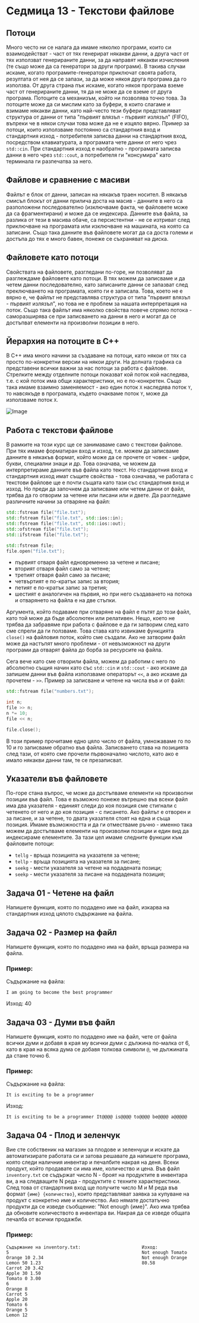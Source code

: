 # Седмица 13 - Текстови файлове

## Потоци
Много често ни се налага да имаме няколко програми, които си взаимодействат - част от тях генерират някакви данни, а друга част от тях използват генерираните данни, за да направят някакви изчисления (те също може да са генератори за други програми). В такива случаи искаме, когато програмите-генератори приключат своята работа, резултата от нея да се запази, за да може някоя друга програма да го използва. От друга страна пък искаме, когато някоя програма вземе част от генерираните данни, тя да не може да се вземе от друга програма. Потоците са механизъм, който ни позволява точно това. За потоците може да си мислим като за буфери, в които слагаме и взимаме някакви данни, като най-често тези буфери представляват структура от данни от типа "първият влязъл - първият излязъл" (FIFO), въпреки че в някои случаи това може да не е изцяло вярно. Пример за потоци, които използваме постоянно са стандартния вход и стандартния изход - потребителя записва данни на стандартния вход, посредством клавиатурата, а програмата чете данни от него чрез `std::cin`. При стандартния изход е наобратно - програмата записва данни в него чрез `std::cout`, а потребителя ги "консумира" като терминала ги разпечатва за него. 

## Файлове и сравнение с масиви
Файлът е блок от данни, записан на някакъв траен носител. В някакъв смисъл блокът от данни прилича доста на масив - данните в него са разположени последователно (изключваме факта, че файловете може да са фрагментирани) и може да се индексира. Данните във файла, за разлика от тези в масива обаче, са персистентни - не се изтриват след приключване на програмата или изключване на машината, на която са записани. Също така данните във файловете могат да са доста големи и достъпа до тях е много бавен, понеже се съхраняват на диска.

## Файловете като потоци
Свойствата на файловете, разгледани по-горе, ни позволяват да разглеждаме файловете като потоци. В тях можем да записваме и да четем данни последователно, като записаните данни се запазват след преключването на програмата, която ги е записала. Това, което не е вярно е, че файлът не представлява структура от типа "първият влязъл - първият излязъл", но това не е проблем за нашата интерпретация на поток. Също така файлът има няколко свойства повече спрямо потока - саморазширява се при записването на данни в него и могат да се достъпват елементи на произволни позиции в него.

## Йерархия на потоците в C++
В C++ има много начини за създаване на потоци, като някои от тях са просто по-конкретни версии на някои други. На долната графика са представени всички важни за нас потоци за работа с файлове. Стрелките между отделните потоци показват кой поток кой наследява, т.е. с кой поток има общи характеристики, но е по-конкретен. Също така имаме взаимно заменяемост - ако един поток `X` наследява поток `Y`, то навсякъде в програмата, където очакваме поток `Y`, може да използваме поток `X`.

![Image](./streams.png)

## Работа с текстови файлове
В рамките на този курс ще се занимаваме само с текстови файлове. При тях имаме форматиран вход и изход, т.е. можем да записваме данните в някакъв формат, който може да се прочете от човек - цифри, букви, специални знаци и др. Това означава, че можем да интерпретираме данните във файла като текст. Но стандартния вход и стандартния изход имат същите свойства - това означава, че работата с текстови файлове ще е почти същата като тази със стандартния вход и изход. Но преди да започнем да записваме или четем данни от файл, трябва да го отворим за четене или писани или и двете. Да разгледаме различните начини за отваряне на файл:
```c++
std::fstream file("file.txt");
std::fstream file("file.txt", std::ios::in);
std::fstream file("file.txt", std::ios::out);
std::ofstream file("file.txt");
std::ifstream file("file.txt");

std::fstream file;
file.open("file.txt");
```

- първият отваря файл едновременно за четене и писане;
- вторият отваря файл само за четене;
- третият отваря файл само за писане;
- четвъртият е по-кратък запис за втория;
- петият е по-кратък запис за третия;
- шестият е аналогичен на първия, но при него създаването на потока и отварянето на файла е на две стъпки.

Аргумента, който подаваме при отваряне на файл е пътят до този файл, като той може да бъде абсолютен или релативен. Нещо, което не трябва да забравяме при работа с файлове е да ги затворим след като сме спрели да ги ползваме. Това става като извикаме функцията `close()` на файловия поток, който сме създали. Ако не затворим файл може да настъпят много проблеми - от невъзможност на други програми да отварят файла до борба за ресурсите на файла.

Сега вече като сме отворили файла, можем да работим с него по абсолютно същия начин като със `std::cin` и `std::cout` - ако искаме да запишем данни във файла използваме операторът `<<`, а ако искаме да прочетем - `>>`. Пример за записване и четене на числа във и от файл:
```c++
std::fstream file("numbers.txt");

int n;
file >> n;
n *= 10;
file << n;

file.close();
```

В този пример прочитаме едно цяло число от файла, умножаваме го по 10 и го записваме обратно във файла. Записването става на позицията след тази, от която сме прочели първоначално числото, като ако е имало някакви данни там, те се презаписват.

## Указатели във файловете
По-горе стана въпрос, че може да достъпваме елементи на произволни позиции във файл. Това е възможно понеже вътрешно във всеки файл има два указателя - единият следи до коя позиция сме стигнали с четенето от него и до коя позиция - с писането. Ако файлът е отворен и за писане, и за четене, то двата указателя стоят на една и съща позиция. Имаме възможността и да ги отместваме ръчно - именно така можем да достъпваме елементи на произволни позиции и един вид да индексираме елементите. За тази цел имаме следните функции към файловите потоци:
- `tellg` - връща позицията на указателя за четене;
- `tellp` - връща позицията на указателя за писане;
- `seekg` - мести указателя за четене на подадената позици;
- `seekp` - мести указателя за писане на подадената позиция;

## Задача 01 - Четене на файл
Напишете функция, която по подадено име на файл, изкарва на стандартния изход цялото съдържание на файла.

## Задача 02 - Размер на файл
Напишете функция, която по подадено има на файл, връща размера на файла.

### Пример:
Съдържание на файла:

`I am going to become the best programmer`

Изход: 40

## Задача 03 - Думи във файл
Напишете функция, която по подадено име на файл, чете от файла всички думи и добавя в края му всички думи с дължина по-малка от 6, като в края на всяка дума се добавя толкова символи `@`, че дължината да стане точно 6.

### Пример:
Съдържание на файла:

`It is exciting to be a programmer`

Изход:

`It is exciting to be a programmer It@@@@ is@@@@ to@@@@ be@@@@ a@@@@@`

## Задача 04 - Плод и зеленчук
Вие сте собственик на магазин за плодове и зеленчуци и искате да автоматизирате работата си и затова решавате да напишете програма, която следи наличния инвентар и печалбите накрая на деня. Всеки продукт, който продавате си има име, количество и цена. Във файл `inventory.txt` се съдържат число N - броят на продуктите в инвентара ви, а на следващите N реда - продуктите с техните характеристики. След това от стандартния вход ще получите число M и М реда във формат `{име} {количество}`, които представляват заявка за купуване на продукт с конкретно име и количество. Ако нямате достатъчно продукти да се изведе съобщение: "Not enough {име}". Ако има трябва да обновите количеството в инвентара ви. Накрая да се изведе общата печалба от всички продажби.

### Пример:
```
Съдържание на inventory.txt:                       Изход:
5                                                  Not enough Tomato
Orange 10 2.34                                     Not enough Orange
Lemon 50 1.23                                      80.58
Carrot 20 3.42
Apple 30 1.50
Tomato 0 3.00
6
Orange 8
Carrot 5
Apple 20
Tomato 6
Orange 5
Lemon 12
```
